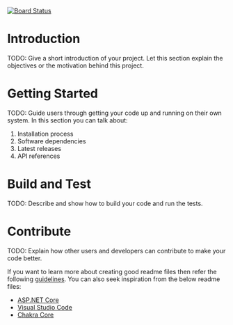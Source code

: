 [![Board Status](https://dev.azure.com/joschneider1111/6308180c-1573-41cc-846a-e0664e55c5ba/6623ccc0-8ba4-4ef3-8a36-7470a8ab664a/_apis/work/boardbadge/81368313-99ff-4989-8906-717638a6ee67)](https://dev.azure.com/joschneider1111/6308180c-1573-41cc-846a-e0664e55c5ba/_boards/board/t/6623ccc0-8ba4-4ef3-8a36-7470a8ab664a/Microsoft.RequirementCategory)
# Introduction 
TODO: Give a short introduction of your project. Let this section explain the objectives or the motivation behind this project. 

# Getting Started
TODO: Guide users through getting your code up and running on their own system. In this section you can talk about:
1.	Installation process
2.	Software dependencies
3.	Latest releases
4.	API references

# Build and Test
TODO: Describe and show how to build your code and run the tests. 

# Contribute
TODO: Explain how other users and developers can contribute to make your code better. 

If you want to learn more about creating good readme files then refer the following [guidelines](https://docs.microsoft.com/en-us/azure/devops/repos/git/create-a-readme?view=azure-devops). You can also seek inspiration from the below readme files:
- [ASP.NET Core](https://github.com/aspnet/Home)
- [Visual Studio Code](https://github.com/Microsoft/vscode)
- [Chakra Core](https://github.com/Microsoft/ChakraCore)